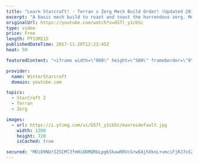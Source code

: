 ```yaml
---
title: "Learn Starcraft! - Terran v Zerg Mech Build Order! (Updated 2018)"
excerpt: "A basic mech build to roast and toast the horrendous zerg. Meant for lower level players looking for some direction! -- Watch live at https://www.twitch.tv/wintergaming"
originalUrl: https://youtube.com/watch?v=GS7l_y1cbSc
type: video
price: Free
length: PT13M11S
publishedDateTime: 2017-11-20T12:22:45Z
heat: 50

featuredContent: "<iframe width=\"800\" height=\"500\" frameborder=\"0\" src=\"https://www.youtube.com/embed/GS7l_y1cbSc\" allow=\"accelerometer; autoplay; encrypted-media; gyroscope; picture-in-picture\" allowfullscreen></iframe>"

provider:
  name: WinterStarcraft
  domain: youtube.com

topics:
  - StarCraft 2
  - Terran
  - Zerg

images:
  - url: https://i.ytimg.com/vi/GS7l_y1cbSc/maxresdefault.jpg
    width: 1280
    height: 720
    isCached: true

secured: "MDi89NUrIZSCMl3fmHiODMQRbLpgkSkawRRVcGrwEAjhXknL+vmciFjRJ7xSZmu12Lj5M/ZMv1Vhz3tlG5XkCM/hX9XtwNJkaKZvED2G+7XuhtXarN5vhFiex28Fzf46gFuuAawctkcLaKgudx467qF++FChZ5fC8AO+Ln5Jf0dO0QHb6N7xfvUJspJlnKC4LTCPQKfNGlfNMRPdGHTOnCm7X4+tVE2kmvDwUQnNpct5Ichtfk6toc0mf65cPOSB+CLS6aj9w1bG0fvv3GuTNbi8l5bLDUP0/IFJJppDkhYZ0Ex7HpkVr7Zwl+R9gWCnQ9+GuEgPT9nFT6YkOBHnSHHdVHZOy+qxaoEc516g6AztC+xfq4wkuDYxImY4/44Y0FEqQGRREEgCoT8y0sQBkZAJzDhR409jTgnCl8vzl9U=;5lXm5m6jjvSkp+ePbQff9Q=="
---
```


